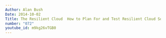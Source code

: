 ```yaml
---
Author: Alan Bush
Date: 2014-10-02
Title: The Resilient Cloud  How to Plan For and Test Resilient Cloud Solutions
number: "072"
youtube_id: m9kg26vTGB0
---
```



